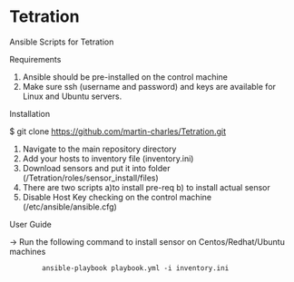 # Tetration
Ansible Scripts for Tetration

Requirements

1. Ansible should be pre-installed on the control machine
2. Make sure ssh (username and password) and keys are available for Linux and Ubuntu servers.

Installation

$ git clone https://github.com/martin-charles/Tetration.git

1. Navigate to the main repository directory
2. Add your hosts to inventory file (inventory.ini)
3. Download sensors and put it into folder (/Tetration/roles/sensor_install/files)
4. There are two scripts a)to install pre-req b) to install actual sensor
5. Disable Host Key checking on the control machine (/etc/ansible/ansible.cfg)

User Guide
 
 -> Run the following command to install sensor on Centos/Redhat/Ubuntu machines
 
            ansible-playbook playbook.yml -i inventory.ini
